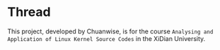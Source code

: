 # Thread

This project, developed by Chuanwise, is for the course `Analysing and Application of Linux Kernel Source Codes` in the XiDian University. 

